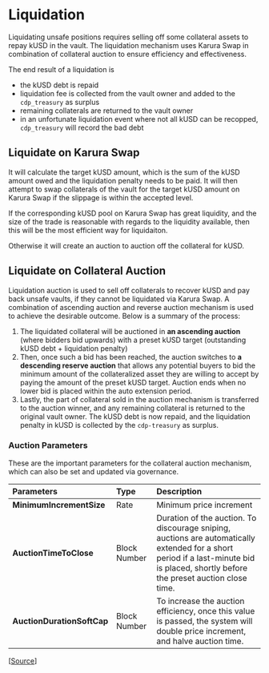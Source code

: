 # Liquidation

Liquidating unsafe positions requires selling off some collateral assets to repay kUSD in the vault. The liquidation mechanism uses Karura Swap in combination of collateral auction to ensure efficiency and effectiveness. 

The end result of a liquidation is 

* the kUSD debt is repaid
* liquidation fee is collected from the vault owner and added to the `cdp_treasury` as surplus
* remaining collaterals are returned to the vault owner
* in an unfortunate liquidation event where not all kUSD can be recopped, `cdp_treasury` will record the bad debt 

## Liquidate on Karura Swap

It will calculate the target kUSD amount, which is the sum of the kUSD amount owed and the liquidation penalty needs to be paid. It will then attempt to swap collaterals of the vault for the target kUSD amount on Karura Swap if the slippage is within the accepted level. 

If the corresponding kUSD pool on Karura Swap has great liquidity, and the size of the trade is reasonable with regards to the liquidity available, then this will be the most efficient way for liquidaiton. 

Otherwise it will create an auction to auction off the collateral for kUSD. 

## Liquidate on Collateral Auction

Liquidation auction is used to sell off collaterals to recover kUSD and pay back unsafe vaults, if they cannot be liquidated via Karura Swap. A combination of ascending auction and reverse auction mechanism is used to achieve the desirable outcome. Below is a summary of the process:

1. The liquidated collateral will be auctioned in **an ascending auction** \(where bidders bid upwards\) with a preset kUSD target \(outstanding kUSD debt + liquidation penalty\)
2. Then, once such a bid has been reached, the auction switches to **a descending reserve auction** that allows any potential buyers to bid the minimum amount of the collateralized asset they are willing to accept by paying the amount of the preset kUSD target. Auction ends when no lower bid is placed within the auto extension period.
3. Lastly, the part of collateral sold in the auction mechanism is transferred to the auction winner, and any remaining collateral is returned to the original vault owner. The kUSD debt is now repaid, and the liquidation penalty in kUSD is collected by the `cdp-treasury` as surplus.

### Auction Parameters

These are the important parameters for the collateral auction mechanism, which can also be set and updated via governance.

| Parameters | **Type** | **Description** |
| :--- | :--- | :--- |
| **MinimumIncrementSize** | Rate | Minimum price increment |
| **AuctionTimeToClose** | Block Number | Duration of the auction. To discourage sniping, auctions are automatically extended for a short period if a last-minute bid is placed, shortly before the preset auction close time.  |
| **AuctionDurationSoftCap** | Block Number | To increase the auction efficiency, once this value is passed, the system will double price increment, and halve auction time.  |

\[[Source](https://github.com/AcalaNetwork/Acala/blob/master/modules/cdp-engine/src/lib.rs#L372)\]

